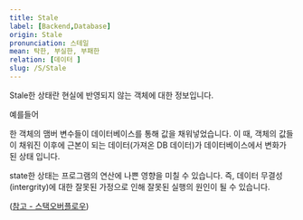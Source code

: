 ```yaml
---
title: Stale
label: [Backend,Database]
origin: Stale
pronunciation: 스테일
mean: 탁한, 부실한, 부패한
relation: [데이터 ]
slug: /S/Stale
---
```


<content>


<p>Stale한 상태란 현실에 반영되지 않는 객체에 대한 정보입니다.</p>
<p>예를들어</p>
<p>한 객체의 맴버 변수들이 데이터베이스를 통해 값을 채워넣었습니다. 이 때, 객체의 값들이 채워진 이후에 근본이 되는 데이터(가져온 DB 데이터)가 데이터베이스에서 변화가 된 상태 입니다.</p>
<p>state한 상태는 프로그램의 연산에 나쁜 영향을 미칠 수 있습니다. 즉, 데이터 무결성(intergrity)에 대한 잘못된 가정으로 인해 잘못된 실행의 원인이 될 수 있습니다. </p>
<p>(<a href="https://stackoverflow.com/questions/1563319/what-is-stale-state">참고 - 스택오버플로우</a>)</p>


</content>

